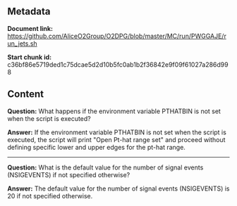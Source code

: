 ## Metadata

**Document link:** https://github.com/AliceO2Group/O2DPG/blob/master/MC/run/PWGGAJE/run_jets.sh

**Start chunk id:** c36bf86e5719ded1c75dcae5d2d10b5fc0ab1b2f36842e9f09f61027a286d998

## Content

**Question:** What happens if the environment variable PTHATBIN is not set when the script is executed?

**Answer:** If the environment variable PTHATBIN is not set when the script is executed, the script will print "Open Pt-hat range set" and proceed without defining specific lower and upper edges for the pt-hat range.

---

**Question:** What is the default value for the number of signal events (NSIGEVENTS) if not specified otherwise?

**Answer:** The default value for the number of signal events (NSIGEVENTS) is 20 if not specified otherwise.